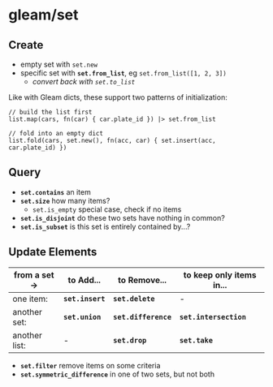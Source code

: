 # gleam/set

## Create

- empty set with `set.new`
- specific set with **`set.from_list`**, eg `set.from_list([1, 2, 3])`
  - *convert back with `set.to_list`*

Like with Gleam dicts, these support two patterns of initialization:

```Gleam
// build the list first
list.map(cars, fn(car) { car.plate_id }) |> set.from_list

// fold into an empty dict
list.fold(cars, set.new(), fn(acc, car) { set.insert(acc, car.plate_id) })
```

## Query

- **`set.contains`** an item
- **`set.size`** how many items?
  - `set.is_empty` special case, check if no items
- **`set.is_disjoint`** do these two sets have nothing in common?
- **`set.is_subset`** is this set is entirely contained by...?

## Update Elements


|from a set -> |to Add...|to Remove...|to keep only items in...|
|-|-|-|-|
|one item:| **`set.insert`** | **`set.delete`** |-|
|another set:| **`set.union`** | **`set.difference`** |**`set.intersection`**|
|another list:|-| **`set.drop`** | **`set.take`** |
  
- **`set.filter`** remove items on some criteria
- **`set.symmetric_difference`** in one of two sets, but not both
